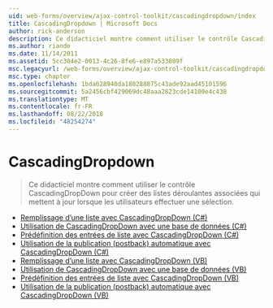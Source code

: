 ```yaml
---
uid: web-forms/overview/ajax-control-toolkit/cascadingdropdown/index
title: CascadingDropdown | Microsoft Docs
author: rick-anderson
description: Ce didacticiel montre comment utiliser le contrôle CascadingDropDown pour créer des listes déroulantes associées qui mettent à jour lorsque les utilisateurs effectuer une sélection.
ms.author: riande
ms.date: 11/14/2011
ms.assetid: 5cc304e2-0013-4c26-8fe6-e897a533809f
msc.legacyurl: /web-forms/overview/ajax-control-toolkit/cascadingdropdown
msc.type: chapter
ms.openlocfilehash: 1bda628940da180288875c43ade92aad45101596
ms.sourcegitcommit: 5a2456cbf429069dc48aaa2823cde14100e4c438
ms.translationtype: MT
ms.contentlocale: fr-FR
ms.lasthandoff: 08/22/2018
ms.locfileid: "48254274"
---
```

<a name="cascadingdropdown"></a>CascadingDropdown
====================
> Ce didacticiel montre comment utiliser le contrôle CascadingDropDown pour créer des listes déroulantes associées qui mettent à jour lorsque les utilisateurs effectuer une sélection.


- [Remplissage d’une liste avec CascadingDropDown (C#)](filling-a-list-using-cascadingdropdown-cs.md)
- [Utilisation de CascadingDropDown avec une base de données (C#)](using-cascadingdropdown-with-a-database-cs.md)
- [Prédéfinition des entrées de liste avec CascadingDropDown (C#)](presetting-list-entries-with-cascadingdropdown-cs.md)
- [Utilisation de la publication (postback) automatique avec CascadingDropDown (C#)](using-auto-postback-with-cascadingdropdown-cs.md)
- [Remplissage d’une liste avec CascadingDropDown (VB)](filling-a-list-using-cascadingdropdown-vb.md)
- [Utilisation de CascadingDropDown avec une base de données (VB)](using-cascadingdropdown-with-a-database-vb.md)
- [Prédéfinition des entrées de liste avec CascadingDropDown (VB)](presetting-list-entries-with-cascadingdropdown-vb.md)
- [Utilisation de la publication (postback) automatique avec CascadingDropDown (VB)](using-auto-postback-with-cascadingdropdown-vb.md)
